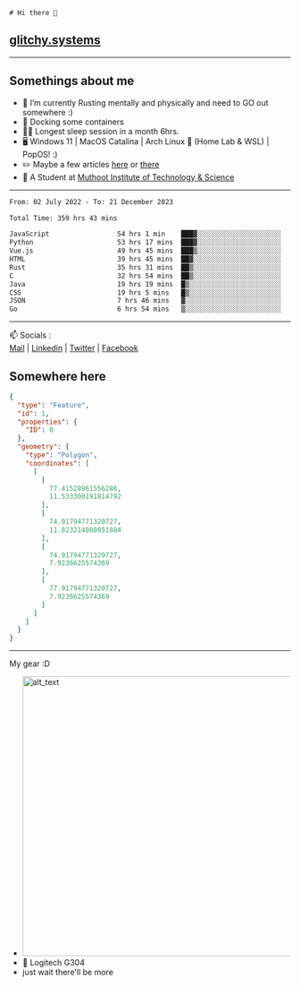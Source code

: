 ```
# Hi there 👋
```
## [glitchy.systems](https://glitchy.systems)
---

## Somethings about me



- 🌱 I’m currently Rusting mentally and physically and need to GO out somewhere :)
- 🐋 Docking some containers
- 😶‍🌫️ Longest sleep session in a month 6hrs.
- 🖥️ Windows 11 | MacOS Catalina | Arch Linux 🦩 (Home Lab & WSL) | PopOS! :)
- ✏️ Maybe a few articles [here](https://medium.com/@advaithnarayanan8) or [there](https://medium.com/@advaithnarayanan8)
- 📑 A Student at [Muthoot Institute of Technology & Science](https://mgmits.ac.in/)



---

<!--START_SECTION:waka-->

```txt
From: 02 July 2022 - To: 21 December 2023

Total Time: 359 hrs 43 mins

JavaScript                 54 hrs 1 min    ███▓░░░░░░░░░░░░░░░░░░░░░   15.02 %
Python                     53 hrs 17 mins  ███▓░░░░░░░░░░░░░░░░░░░░░   14.82 %
Vue.js                     49 hrs 45 mins  ███▒░░░░░░░░░░░░░░░░░░░░░   13.83 %
HTML                       39 hrs 45 mins  ██▓░░░░░░░░░░░░░░░░░░░░░░   11.05 %
Rust                       35 hrs 31 mins  ██▒░░░░░░░░░░░░░░░░░░░░░░   09.88 %
C                          32 hrs 54 mins  ██▒░░░░░░░░░░░░░░░░░░░░░░   09.15 %
Java                       19 hrs 19 mins  █▒░░░░░░░░░░░░░░░░░░░░░░░   05.37 %
CSS                        19 hrs 5 mins   █▒░░░░░░░░░░░░░░░░░░░░░░░   05.31 %
JSON                       7 hrs 46 mins   ▓░░░░░░░░░░░░░░░░░░░░░░░░   02.16 %
Go                         6 hrs 54 mins   ▒░░░░░░░░░░░░░░░░░░░░░░░░   01.92 %
```

<!--END_SECTION:waka-->

---

📫 Socials :<br>
[Mail](mailto:advaithnarayanan8@gmail.com) | [Linkedin](https://www.linkedin.com/in/advaith-narayanan-a72152214/) | [Twitter](https://twitter.com/advaithnarayan) | [Facebook](https://screenmessage.com/qinq)

## Somewhere here

```geojson
{
  "type": "Feature",
  "id": 1,
  "properties": {
    "ID": 0
  },
  "geometry": {
    "type": "Polygon",
    "coordinates": [
      [
        [
          77.41528961556286,
          11.533300191814792
        ],
        [
          74.91794771320727,
          11.823214080851884
        ],
        [
          74.91794771320727,
          7.9236625574369
        ],
        [
          77.91794771320727,
          7.9236625574369
        ]
      ]
    ]
  }
}
```


--- 
My gear :D

- [<img alt="alt_text" width="500px" src="https://valid.x86.fr/cache/banner/xv24bv-6.png" />](https://valid.x86.fr/xv24bv)
- 🐁 Logitech G304
- just wait there'll be more

